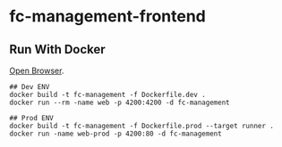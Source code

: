 # fc-management-frontend

## Run With Docker
[Open Browser](http://localhost:4200).
```
## Dev ENV
docker build -t fc-management -f Dockerfile.dev .
docker run --rm -name web -p 4200:4200 -d fc-management
```

```
## Prod ENV
docker build -t fc-management -f Dockerfile.prod --target runner .
docker run -name web-prod -p 4200:80 -d fc-management
```
